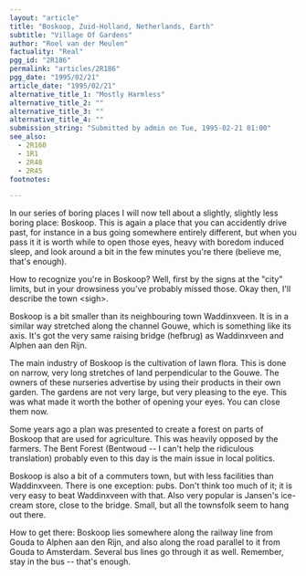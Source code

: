 ```yaml
---
layout: "article"
title: "Boskoop, Zuid-Holland, Netherlands, Earth"
subtitle: "Village Of Gardens"
author: "Roel van der Meulen"
factuality: "Real"
pgg_id: "2R186"
permalink: "articles/2R186"
pgg_date: "1995/02/21"
article_date: "1995/02/21"
alternative_title_1: "Mostly Harmless"
alternative_title_2: ""
alternative_title_3: ""
alternative_title_4: ""
submission_string: "Submitted by admin on Tue, 1995-02-21 01:00"
see_also:
  - 2R160
  - 1R1
  - 2R48
  - 2R45
footnotes: 

---
```

<div>
<p>In our series of boring places I will now tell about a slightly, slightly less boring place: Boskoop. This is again a place that you can accidently drive past, for instance in a bus going somewhere entirely different, but when you pass it it is worth while to open those eyes, heavy with boredom induced sleep, and look around a bit in the few minutes you're there (believe me, that's enough).</p>
<p>How to recognize you're in Boskoop? Well, first by the signs at the "city" limits, but in your drowsiness you've probably missed those. Okay then, I'll describe the town &lt;sigh&gt;.</p>
<p>Boskoop is a bit smaller than its neighbouring town Waddinxveen. It is in a similar way stretched along the channel Gouwe, which is something like its axis. It's got the very same raising bridge (hefbrug) as Waddinxveen and Alphen aan den Rijn.</p>
<p>The main industry of Boskoop is the cultivation of lawn flora. This is done on narrow, very long stretches of land perpendicular to the Gouwe. The owners of these nurseries advertise by using their products in their own garden. The gardens are not very large, but very pleasing to the eye. This was what made it worth the bother of opening your eyes. You can close them now.</p>
<p>Some years ago a plan was presented to create a forest on parts of Boskoop that are used for agriculture. This was heavily opposed by the farmers. The Bent Forest (Bentwoud -- I can't help the ridiculous translation) probably even to this day is the main issue in local politics.</p>
<p>Boskoop is also a bit of a commuters town, but with less facilities than Waddinxveen. There is one exception: pubs. Don't think too much of it; it is very easy to beat Waddinxveen with that. Also very popular is Jansen's ice-cream store, close to the bridge. Small, but all the townsfolk seem to hang out there.</p>
<p>How to get there: Boskoop lies somewhere along the railway line from Gouda to Alphen aan den Rijn, and also along the road parallel to it from Gouda to Amsterdam. Several bus lines go through it as well. Remember, stay in the bus -- that's enough.</p>
</div>
